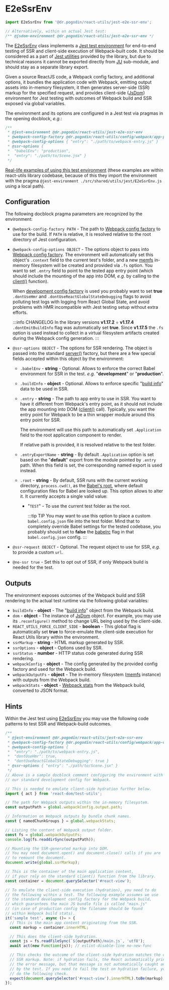 # E2eSsrEnv
```jsx
import E2eSsrEnv from '@dr.pogodin/react-utils/jest-e2e-ssr-env';

// Alternatively, within an actual Jest test:
/** @jsdom-environment @dr.pogodin/react-utils/jest-e2e-ssr-env */
```
The [E2eSsrEnv] class implements a
[Jest test environment](https://jestjs.io/docs/configuration#testenvironment-string)
for end-to-end testing of SSR and client-side execution of Webpack-built code.
It should be considered as a part of [Jest utilities][JU] provided by the library,
but due to technical reasons it cannot be exported directly from [JU] sub-module,
and should stay as a separate library export.

Given a source ReactJS code, a Webpack config factory, and additional options,
it bundles the application code with Webpack, emitting output assets into
in-memory filesystem, it then generates server-side (SSR) markup for
the specified request, and provides client-side ([JsDom]) environment
for Jest testing with outcomes of Webpack build and SSR exposed via
global variables.

The environment and its options are configured in a Jest test via pragmas
in the opening docblock, _e.g._:

```jsx
/**
 * @jest-environment @dr.pogodin/react-utils/jest-e2e-ssr-env
 * @webpack-config-factory @dr.pogodin/react-utils/config/webpack/app-production.js
 * @webpack-config-options { "entry": "./path/to/webpack-entry.js" }
 * @ssr-options {
 *  "babelEnv": "production",
 *  "entry": "./path/to/Scene.jsx" }
 */
```

[Real-life examples of using this test environment](https://github.com/birdofpreyru/react-utils/tree/master/__tests__/config/stylename-generation)
(these examples are within react-utils library codebase, because of this they
import the environment with the pragma
`@jest-environment ./src/shared/utils/jest/E2eSsrEnv.js` using a local path).

## Configuration
The following docblock pragma parameters are recognized by the environment:
- `@webpack-config-factory PATH` - The path to [Webpack config factory] to
  use for the build. If `PATH` is relative, it is resolved relative to the root
  directory of Jest configuration.

- `@webpack-config-options OBJECT` - The options object to pass into
  [Webpack config factory]. The environment will automatically set this object's
  `.context` field to the current test's folder, and a new [memfs] in-memory
  filesystem will be created and provided via `.fs` option.
  You want to set `.entry` field to point to the tested app entry
  point (which should include the mounting of the app into DOM, _e.g._ by
  calling to the [client()] function).

  When [development config factory](/docs/api/configs/webpack#app-dev) is used
  you probably want to set **true** `.dontUseHmr` and
  `.dontUseReactGlobalStateDebugging` flags to avoid polluting test logs with
  logging from React Global State, and avoid problems with HMR incompatible
  with Jest testing setup without extra efforts.

  :::info CHANGELOG
  In the library versions **v1.17.2** &div; **v1.17.4** `.dontEmitBuildInfo`
  flag was automatically set **true**. Since **v1.17.5** the `.fs` option is
  used instead to collect in a virtual filesystem artifacts created during
  the Webpack config generation.
  :::

- `@ssr-options OBJECT` - The options for SSR rendering. The object is passed
  into the standard [server()] factory, but there are a few special fields
  accepted within this object by the environment:
  - `.babelEnv` - **string** - Optional. Allows to enforce the correct Babel
    environment for SSR in the test. _e.g._ "**development**" or "**production**".
  - `.buildInfo` - **object** - Optional. Allows to enforce specific
    "[build info]" data to be used in SSR.
  - `.entry` - **string** - The path to app entry to use in SSR. You want to
    have it different from Webpack's entry point, as it should not include
    the app mounting into DOM ([client()] call). Typically, you want the entry
    point for Webpack to be a thin wrapper module around this entry point for SSR.

    The environment will use this path to automatically set `.Application`
    field to the root application component to render.

    If relative path is provided, it is resolved relative to the test folder.
  - `.entryExportName` - **string** - By default `.Application` option is set
    based on the "**default**" export from the module pointed by `.entry` path.
    When this field is set, the corresponding named export is used instead.

  - `.root` - **string** - By default, SSR runs with the current working
    directory, `process.cwd()`,
    as the [Babel's root](https://babeljs.io/docs/en/options#root),
    where default configuration files for Babel are looked up.
    This option allows to alter it. It currently accepts a single valid value:
    - "`TEST`" - To use the current test folder as the root.

      :::tip TIP
      You may want to use this option to place a custom `babel.config.json` file
      into the test folder. Mind that to completely override Babel settings for
      the tested codebase, you probably should set to **false**
      the [babelrc](https://babeljs.io/docs/en/options#babelrc) flag
      in that  `babel.config.json`  config.
      :::

- `@ssr-request OBJECT` - Optional. The request object to use for SSR,
  _e.g._ to provide a custom `url`.

- `@no-ssr true` - Set this to opt out of SSR, if only Webpack build is
  needed for the test.

## Outputs
The environment exposes outcomes of the Webpack build and SSR rendering to
the actual test runtime via the following global variables:
- `buildInfo` - **object** - The "[build info]" object from the Webpack build.
- `dom` - **object** - The instance of [JsDom] object. For example, you may
  use its `.reconfigure()` method to change URL being used by the client-side.
- `REACT_UTILS_FORCE_CLIENT_SIDE` - **boolean** - This global flag is
  automatically set **true** to force-emulate the client-side execution
  for React Utils library within the environment.
- `ssrMarkup` - **string** - HTML markup generated by SSR.
- `ssrOptions` - **object** - Options used by SSR.
- `ssrStatus` - **number** - HTTP status code generated during SSR rendering.
- `webpackConfig` - **object** - The config generated by the provided config
  factory and used for the Webpack build.
- `webpackOutputFs` - **object** - The in-memory filesystem ([memfs] instance)
  with outputs from the Webpack build.
- `webpackStats` - **object** - [Webpack stats](https://webpack.js.org/api/stats/)
  from the Webpack build, converted to JSON format.

## Hints
Within the Jest test using [E2eSsrEnv] you may use the following code patterns
to test SSR and Webpack-build outcomes.

```jsx
/**
 * @jest-environment @dr.pogodin/react-utils/jest-e2e-ssr-env
 * @webpack-config-factory @dr.pogodin/react-utils/config/webpack/app-development.js
 * @webpack-config-options {
 *  "entry": "./path/to/webpack-entry.js",
 *  "dontUseHmr": true,
 *  "dontUseReactGlobalStateDebugging": true }
 * @ssr-options { "entry": "./path/to/Scene.jsx" }
 */
// Above is a sample docblock comment configuring the environment with
// our standard development config for Webpack.

// This is needed to emulate client-side hydration further below.
import { act } from 'react-dom/test-utils';

// The path for Webpack outputs within the in-memory filesystem.
const outputPath = global.webpackConfig.output.path;

// Information on Webpack outputs by bundle chunk names.
const { namedChunkGroups } = global.webpackStats;

// Listing the content of Webpack output folder.
const fs = global.webpackOutputFs;
console.log(fs.readdirSync(outputPath));

// Mounting the SSR-generated markup into DOM.
// You may need document.open() and document.close() calls if you are
// to remount the document.
document.write(global.ssrMarkup);

// This is the container of the main application content,
// if your rely on the standard client() function from the library.
const container = document.querySelector('#react-view');

// To emulate the client-side execution (hydration), you need to do
// the following within a test. The following example assumes we use
// the standard development config factory for the Webpack build,
// which guarantees the main JS bundle file is called "main.js"
// (in case of production config the filename should be found
// within Webpack build stats).
it('sample test', async ()= > {
  // This is the main app content originating from the SSR.
  const markup = container.innerHTML;

  // This does the client-side hydration.
  const js = fs.readFileSync(`${outputPath}/main.js`, 'utf8');
  await act(new Function(js)); // eslint-disable-line no-new-func

  // This checks the outcome of the client-side hydration matches the original
  // SSR markup. Note: if hydration fails, the React automatically prints out
  // the error message, but that message is not automatically caught and reported
  // by the test. If you need to fail the test on hydration failure, you should
  // do the following check.
  expect(document.querySelector('#react-view').innerHTML).toBe(markup);
});
```

<!-- links -->
[build info]: /docs/api/configs/webpack#build-info
[client()]: /docs/api/functions/client
[E2eSsrEnv]: /docs/api/classes/E2eSsrEnv
[JsDom]: https://github.com/jsdom/jsdom
[JU]: /docs/api/utils/jest-utils
[memfs]: https://www.npmjs.com/package/memfs
[server()]: /docs/api/functions/server
[Webpack config factory]: /docs/api/configs/webpack
